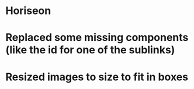 # Horiseon
# Replaced some missing components (like the id for one of the sublinks)
# Resized images to size to fit in boxes
